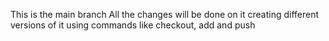 This is the main branch
All the changes will be done on it creating different versions of it using commands like checkout, add and push
